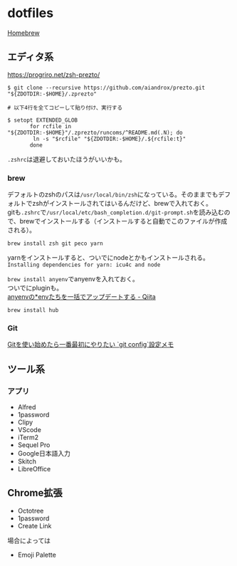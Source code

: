 # dotfiles

[Homebrew](https://brew.sh/index_ja)

## エディタ系

https://progriro.net/zsh-prezto/

```
$ git clone --recursive https://github.com/aiandrox/prezto.git "${ZDOTDIR:-$HOME}/.zprezto"

# 以下4行を全てコピーして貼り付け、実行する

$ setopt EXTENDED_GLOB
	   for rcfile in "${ZDOTDIR:-$HOME}"/.zprezto/runcoms/^README.md(.N); do
 		ln -s "$rcfile" "${ZDOTDIR:-$HOME}/.${rcfile:t}"
	   done
```

`.zshrc`は退避しておいたほうがいいかも。

### brew

デフォルトのzshのパスは`/usr/local/bin/zsh`になっている。そのままでもデフォルトでzshがインストールされてはいるんだけど、brewで入れておく。  
gitも`.zshrc`で`/usr/local/etc/bash_completion.d/git-prompt.sh`を読み込むので、brewでインストールする（インストールすると自動でこのファイルが作成される）。

```
brew install zsh git peco yarn
```

yarnをインストールすると、ついでにnodeとかもインストールされる。  
`Installing dependencies for yarn: icu4c and node`

`brew install anyenv`でanyenvを入れておく。  
ついでにpluginも。  
[anyenvの\*envたちを一括でアップデートする \- Qiita](https://qiita.com/sawadashota/items/825002d84088c0129c4b)

`brew install hub`

### Git

[Gitを使い始めたら一番最初にやりたい \`git config\`設定メモ](https://blog.katsubemakito.net/git/git-config-1st)

## ツール系

### アプリ

- Alfred
- 1password
- Clipy
- VScode
- iTerm2
- Sequel Pro
- Google日本語入力
- Skitch
- LibreOffice

## Chrome拡張

- Octotree
- 1password
- Create Link

場合によっては

- Emoji Palette
